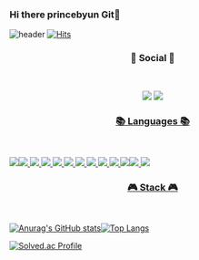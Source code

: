 ### Hi there princebyun Git👋


![header](https://capsule-render.vercel.app/api?type=slice&text=Princebyun)
[![Hits](https://hits.seeyoufarm.com/api/count/incr/badge.svg?url=https%3A%2F%2Fgithub.com%2Fprincebyun%2Fhit-counter&count_bg=%2379C83D&title_bg=%23B822B2&icon=spinrilla.svg&icon_color=%23FFFFFF&title=hits&edge_flat=false)](https://hits.seeyoufarm.com)


<h3 align="center"><b>💌 Social 💌 </b></h3>
</br>
<p align="center">
<a href="mailto:princebyun@gmail.com"><img src="https://img.shields.io/badge/Gmail-D0A9F5?style=flat-square&logo=Gmail&logoColor=white&link=mailto:princebyun@gmail.com"/></a>
<a href="https://princebyun.tistory.com/"><img src="https://img.shields.io/badge/princebyun tech blog-A9BCF5?style=logo=GitHub Sponsors&logoColor=white&link=https://princebyun.tistory.com/"/>
</p>


<h3 align="center"><b>📚 Languages 📚</b></h3>
</br>

<img src="https://img.shields.io/badge/JAVA-007396?style=for-the-badge&logo=java&logoColor=white"><img src="https://img.shields.io/badge/MySQL-4479A1?style=for-the-badge&logo=MySQL&logoColor=white">
<img src="https://img.shields.io/badge/Oracle-F80000?style=for-the-badge&logo=Oracle&logoColor=white">
<img src="https://img.shields.io/badge/Eclipse-2C2255?style=for-the-badge&logo=Eclipse%20IDE&logoColor=white">
<img src="https://img.shields.io/badge/github-181717?style=for-the-badge&logo=github&logoColor=white">
<img src="https://img.shields.io/badge/aws-232F3E?style=for-the-badge&logo=aws&logoColor=white">
<img src="https://img.shields.io/badge/Gradle-02303A?style=for-the-badge&logo=Gradle&logoColor=white">
<img src="https://img.shields.io/badge/intellijidea-000000?style=for-the-badge&logo=intellijidea&logoColor=white">
<img src="https://img.shields.io/badge/spring-6DB33F?style=for-the-badge&logo=spring&logoColor=white">
<img src="https://img.shields.io/badge/springboot-6DB33F?style=for-the-badge&logo=springboot&logoColor=white">
<img src="https://img.shields.io/badge/postgresql-4169E1?style=for-the-badge&logo=postgresql&logoColor=white"><img src="https://img.shields.io/badge/vuedotjs-4FC08D?style=for-the-badge&logo=vuedotjs&logoColor=white">
<img src="https://img.shields.io/badge/vuetify-1867C0?style=for-the-badge&logo=vuetify&logoColor=white">


<h3 align="center"><b>🎮 Stack 🎮</b></h3>
</br>

![Anurag's GitHub stats](https://github-readme-stats.vercel.app/api?username=princebyun&show_icons=true&theme=radical)![Top Langs](https://github-readme-stats.vercel.app/api/top-langs/?username=princebyun&layout=compact&theme=onedark)

[![Solved.ac Profile](http://mazassumnida.wtf/api/v2/generate_badge?boj=bok01007)](https://solved.ac/bok01007)

